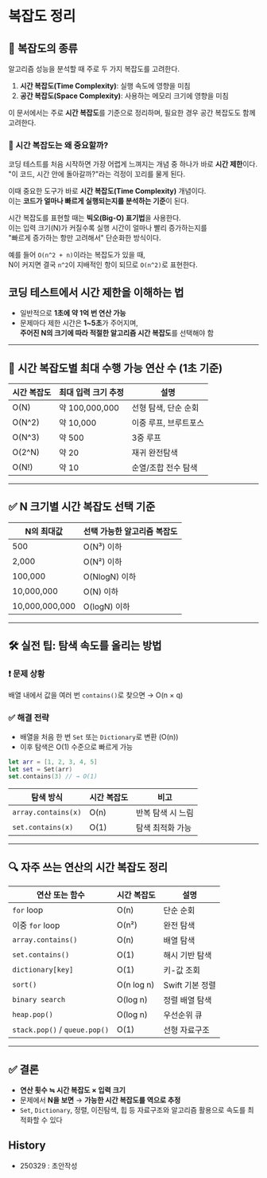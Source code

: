 # 복잡도 정리
## 📌 복잡도의 종류

알고리즘 성능을 분석할 때 주로 두 가지 복잡도를 고려한다.

1. **시간 복잡도(Time Complexity)**: 실행 속도에 영향을 미침  
2. **공간 복잡도(Space Complexity)**: 사용하는 메모리 크기에 영향을 미침  

이 문서에서는 주로 **시간 복잡도**를 기준으로 정리하며, 필요한 경우 공간 복잡도도 함께 고려한다.

### 🧠 시간 복잡도는 왜 중요할까?

코딩 테스트를 처음 시작하면 가장 어렵게 느껴지는 개념 중 하나가 바로 **시간 제한**이다.  
"이 코드, 시간 안에 돌아갈까?"라는 걱정이 꼬리를 물게 된다.

이때 중요한 도구가 바로 **시간 복잡도(Time Complexity)** 개념이다.  
이는 **코드가 얼마나 빠르게 실행되는지를 분석하는 기준**이 된다.

시간 복잡도를 표현할 때는 **빅오(Big-O) 표기법**을 사용한다.  
이는 입력 크기(N)가 커질수록 실행 시간이 얼마나 빨리 증가하는지를  
"빠르게 증가하는 항만 고려해서" 단순화한 방식이다.

예를 들어 `O(n^2 + n)`이라는 복잡도가 있을 때,  
N이 커지면 결국 `n^2`이 지배적인 항이 되므로 `O(n^2)`로 표현한다.

## 코딩 테스트에서 시간 제한을 이해하는 법

- 일반적으로 **1초에 약 1억 번 연산 가능**  
- 문제마다 제한 시간은 **1~5초**가 주어지며,  
  **주어진 N의 크기에 따라 적절한 알고리즘 시간 복잡도**를 선택해야 함

---

## 📌 시간 복잡도별 최대 수행 가능 연산 수 (1초 기준)

| 시간 복잡도 | 최대 입력 크기 추정 | 설명 |
|-------------|---------------------|------|
| O(N)        | 약 100,000,000      | 선형 탐색, 단순 순회 |
| O(N^2)      | 약 10,000           | 이중 루프, 브루트포스 |
| O(N^3)      | 약 500              | 3중 루프 |
| O(2^N)      | 약 20               | 재귀 완전탐색 |
| O(N!)       | 약 10               | 순열/조합 전수 탐색 |

---

## ✅ N 크기별 시간 복잡도 선택 기준

| N의 최대값     | 선택 가능한 알고리즘 복잡도 |
|----------------|------------------------------|
| 500            | O(N³) 이하                   |
| 2,000          | O(N²) 이하                   |
| 100,000        | O(NlogN) 이하                |
| 10,000,000     | O(N) 이하                    |
| 10,000,000,000 | O(logN) 이하                 |

---

## 🛠 실전 팁: 탐색 속도를 올리는 방법

### ❗️ 문제 상황
배열 내에서 값을 여러 번 `contains()`로 찾으면 → O(n × q)

### ✅ 해결 전략
- 배열을 처음 한 번 `Set` 또는 `Dictionary`로 변환 (O(n))  
- 이후 탐색은 O(1) 수준으로 빠르게 가능

```swift
let arr = [1, 2, 3, 4, 5]
let set = Set(arr)
set.contains(3) // → O(1)
```

| 탐색 방식           | 시간 복잡도 | 비고 |
|---------------------|--------------|------|
| `array.contains(x)` | O(n)         | 반복 탐색 시 느림 |
| `set.contains(x)`   | O(1)         | 탐색 최적화 가능 |

---

## 🔍 자주 쓰는 연산의 시간 복잡도 정리

| 연산 또는 함수 | 시간 복잡도 | 설명 |
|----------------|--------------|------|
| `for` loop     | O(n)         | 단순 순회 |
| 이중 `for` loop | O(n²)        | 완전 탐색 |
| `array.contains()` | O(n)     | 배열 탐색 |
| `set.contains()`   | O(1)     | 해시 기반 탐색 |
| `dictionary[key]`  | O(1)     | 키-값 조회 |
| `sort()`           | O(n log n) | Swift 기본 정렬 |
| `binary search`    | O(log n) | 정렬 배열 탐색 |
| `heap.pop()`       | O(log n) | 우선순위 큐 |
| `stack.pop()` / `queue.pop()` | O(1) | 선형 자료구조 |

---

## ✅ 결론

- **연산 횟수 ≒ 시간 복잡도 × 입력 크기**
- 문제에서 **N을 보면** → **가능한 시간 복잡도를 역으로 추정**
- `Set`, `Dictionary`, 정렬, 이진탐색, 힙 등 자료구조와 알고리즘 활용으로 속도를 최적화할 수 있다



## History
- 250329 : 초안작성
